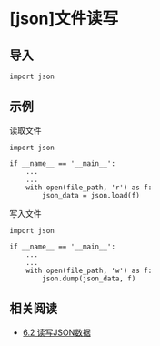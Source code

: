 
# [json]文件读写

## 导入

```
import json
```

## 示例

读取文件

```
import json

if __name__ == '__main__':
    ...
    ...
    with open(file_path, 'r') as f:
        json_data = json.load(f)

```

写入文件

```
import json

if __name__ == '__main__':
    ...
    ...
    with open(file_path, 'w') as f:
        json.dump(json_data, f)
```

## 相关阅读

* [6.2 读写JSON数据](https://python3-cookbook.readthedocs.io/zh_CN/latest/c06/p02_read-write_json_data.html)